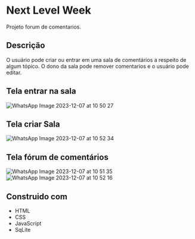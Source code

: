 # Next Level Week

Projeto forum de comentarios.

## Descrição

O usuário pode criar ou entrar em uma sala de comentários a respeito de algum tópico. O dono da sala pode remover comentarios e o usuário pode editar.

## Tela entrar na sala
![WhatsApp Image 2023-12-07 at 10 50 27](https://github.com/LucasPereira23/NLW/assets/89282968/57fcfcee-79bd-47b4-876f-26938cefd724)


## Tela criar Sala
![WhatsApp Image 2023-12-07 at 10 52 34](https://github.com/LucasPereira23/NLW/assets/89282968/d8a42484-d9ad-41cc-b071-66065c761fee)


## Tela fórum de comentários 
![WhatsApp Image 2023-12-07 at 10 51 35](https://github.com/LucasPereira23/NLW/assets/89282968/580c2fc3-d905-4b43-a2ef-c353b5b854ee)
![WhatsApp Image 2023-12-07 at 10 52 16](https://github.com/LucasPereira23/NLW/assets/89282968/20ca068d-01f6-4860-93aa-55d85998a447)


##  Construido com

- HTML
- CSS
- JavaScript
- SqLite
